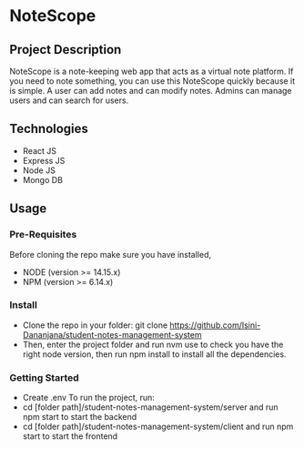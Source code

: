# NoteScope

## Project Description

NoteScope is a note-keeping web app that acts as a virtual note platform. If you need to note something, you can use this NoteScope quickly because it is simple. A user can add notes and can modify notes. Admins can manage users and can search for users.

## Technologies
 * React JS
 * Express JS
 * Node JS
 * Mongo DB

## Usage

### Pre-Requisites
Before cloning the repo make sure you have installed,
 * NODE (version >= 14.15.x)
 * NPM (version >= 6.14.x)

### Install

* Clone the repo in your folder: git clone https://github.com/Isini-Dananjana/student-notes-management-system
* Then, enter the project folder and run nvm use to check you have the right node version, then run npm install to install all the dependencies.

### Getting Started
  * Create .env
To run the project, run:
  * cd [folder path]/student-notes-management-system/server and run npm start to start the backend 
  * cd [folder path]/student-notes-management-system/client and run npm start to start the frontend
